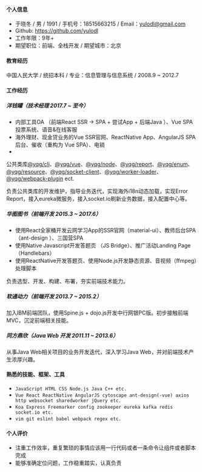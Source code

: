 #### 个人信息
- 于晓冬 / 男 / 1991 / 手机号：18515663215 / Email：yulodl@gmail.com
- Github: https://github.com/yulodl 
- 工作年限：9年+
- 期望职位：前端、全栈开发 / 期望城市：北京

#### 教育经历

中国人民大学 / 统招本科 / 专业：信息管理与信息系统 / 2008.9 ~ 2012.7

#### 工作经历
##### 洋钱罐（技术经理 2017.7 ~ 至今）
- 内部工具OA （前端React SSR -> SPA + 尝试App + 后端Java ）、Vue SPA 投票系统、语音&在线客服
- 海外理财、现金贷业务的Vue SSR官网、ReactNative App、AngularJS SPA 后台、催收（重构为 Vue SPA）、电销
-
公共类库[@yqg/cli](https://www.npmjs.com/package/@yqg/cli)、[@yqg/vue](https://www.npmjs.com/package/@yqg/vue)、[@yqg/node](https://www.npmjs.com/package/@yqg/node)、[@yqg/report](https://www.npmjs.com/package/@yqg/report)、[@yqg/enum](https://www.npmjs.com/package/@yqg/enum)、[@yqg/resource](https://www.npmjs.com/package/@yqg/resource)、[@yqg/socket-client](https://www.npmjs.com/package/@yqg/socket-client)、[@yqg/worker-loader](https://www.npmjs.com/package/@yqg/worker-loader)、[@yqg/webpack-plugin](https://www.npmjs.com/package/@yqg/webpack-plugin) ect.

负责公共类库的开发维护，指导业务迭代，实现海外i18n动态加载，实现Error Report，接入eureka微服务，接入socket.io刷新业务数据，接入配置中心等。

##### 华图图书（前端开发 2015.3 ~ 2017.6）
- 使用React全家桶开发云网学习App的SSR官网（material-ui）、教师后台SPA（ant-design ）、三国营SPA
- 使用Native Javascript开发答题页 （JS Bridge）、推广活动Landing Page（Handlebars）
- 使用ReactNative开发答题页、使用Node.js开发静态资源、音视频（ffmpeg）处理脚本

负责选型、开发、构建、布署，夯实前端技术能力。

##### 软通动力（前端开发 2013.7 ~ 2015.2）
加入IBM前端团队，使用Spine.js + dojo.js开发中行网银PC版。初步接触前端MVC，沉淀前端相关技能。

##### 同方鼎欣（Java Web 开发 2011.11 ~ 2013.6）
从事Java Web相关项目的业务开发迭代，深入学习Java Web，并对前端技术产生浓厚兴趣。

#### 熟悉的技能、框架、工具
- `JavaScript HTML CSS Node.js Java C++ etc.`
- `Vue React ReactNative AngularJS cytoscape ant-design(-vue) axios http websocket sharedworker jQuery etc.`
- `Koa Express Freemarker config zookeeper eureka kafka redis socket.io etc.`
- `vim git eslint babel webpack regex etc.`

#### 个人评价
- 注重工作效率，重复繁琐的事情应该用一行代码或者一条命令让组件或者脚本完成
- 能够准确定位问题，工作稳重踏实，认真负责
